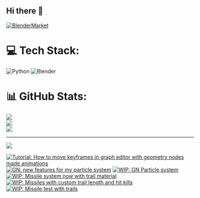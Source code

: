 ## Hi there 👋

<!--
**luckychris/luckychris** is a ✨ _special_ ✨ repository because its `README.md` (this file) appears on your GitHub profile.

Here are some ideas to get you started:

- 🔭 I’m currently working on ...
- 🌱 I’m currently learning ...
- 👯 I’m looking to collaborate on ...
- 🤔 I’m looking for help with ...
- 💬 Ask me about ...
- 📫 How to reach me: https://www.instagram.com/blender.fun/
- 😄 Pronouns: ...
- ⚡ Fun fact: ...
-->


[![BlenderMarket](https://assets.superhivemarket.com/site_assets/blendermarketlogo.png)](https://blendermarket.com/creators/blenderfun)

# 💻 Tech Stack:
![Python](https://img.shields.io/badge/python-3670A0?style=for-the-badge&logo=python&logoColor=ffdd54) ![Blender](https://img.shields.io/badge/blender-%23F5792A.svg?style=for-the-badge&logo=blender&logoColor=white)
# 📊 GitHub Stats:
![](https://github-readme-stats.vercel.app/api?username=luckychris&theme=great-gatsby&hide_border=false&include_all_commits=false&count_private=false)<br/>
![](https://github-readme-streak-stats.herokuapp.com/?user=luckychris&theme=great-gatsby&hide_border=false)<br/>
![](https://github-readme-stats.vercel.app/api/top-langs/?username=luckychris&theme=great-gatsby&hide_border=false&include_all_commits=false&count_private=false&layout=compact)

---
[![](https://visitcount.itsvg.in/api?id=luckychris&icon=0&color=0)](https://visitcount.itsvg.in)

<!-- Proudly created with GPRM ( https://gprm.itsvg.in ) -->

<!-- BEGIN YOUTUBE-CARDS -->
[![Tutorial: How to move keyframes in graph editor with geometry nodes made animations](https://ytcards.demolab.com/?id=hbSOJdD8miM&title=Tutorial%3A+How+to+move+keyframes+in+graph+editor+with+geometry+nodes+made+animations&lang=en&timestamp=1752776547&background_color=%230d1117&title_color=%23ffffff&stats_color=%23dedede&max_title_lines=1&width=250&border_radius=5 "Tutorial: How to move keyframes in graph editor with geometry nodes made animations")](https://www.youtube.com/watch?v=hbSOJdD8miM)
[![GN: new features for my particle system](https://ytcards.demolab.com/?id=PThIsr9uwZI&title=GN%3A+new+features+for+my+particle+system&lang=en&timestamp=1752589914&background_color=%230d1117&title_color=%23ffffff&stats_color=%23dedede&max_title_lines=1&width=250&border_radius=5 "GN: new features for my particle system")](https://www.youtube.com/watch?v=PThIsr9uwZI)
[![WIP: GN Particle system](https://ytcards.demolab.com/?id=n2wGHyq3TYY&title=WIP%3A+GN+Particle+system&lang=en&timestamp=1752220862&background_color=%230d1117&title_color=%23ffffff&stats_color=%23dedede&max_title_lines=1&width=250&border_radius=5 "WIP: GN Particle system")](https://www.youtube.com/watch?v=n2wGHyq3TYY)
[![WIP: Missile system now with trail material](https://ytcards.demolab.com/?id=a0nSe1-JXvk&title=WIP%3A+Missile+system+now+with+trail+material&lang=en&timestamp=1752148800&background_color=%230d1117&title_color=%23ffffff&stats_color=%23dedede&max_title_lines=1&width=250&border_radius=5 "WIP: Missile system now with trail material")](https://www.youtube.com/watch?v=a0nSe1-JXvk)
[![WIP: Missiles with custom trail length and hit kills](https://ytcards.demolab.com/?id=uFGx8B0R4Qs&title=WIP%3A+Missiles+with+custom+trail+length+and+hit+kills&lang=en&timestamp=1752037256&background_color=%230d1117&title_color=%23ffffff&stats_color=%23dedede&max_title_lines=1&width=250&border_radius=5 "WIP: Missiles with custom trail length and hit kills")](https://www.youtube.com/watch?v=uFGx8B0R4Qs)
[![WIP: Missile test with trails](https://ytcards.demolab.com/?id=03_WgNgkNh8&title=WIP%3A+Missile+test+with+trails&lang=en&timestamp=1751947200&background_color=%230d1117&title_color=%23ffffff&stats_color=%23dedede&max_title_lines=1&width=250&border_radius=5 "WIP: Missile test with trails")](https://www.youtube.com/watch?v=03_WgNgkNh8)
<!-- END YOUTUBE-CARDS -->

